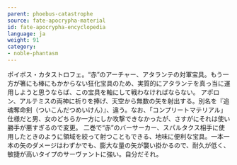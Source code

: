```yaml
---
parent: phoebus-catastrophe
source: fate-apocrypha-material
id: fate-apocrypha-encyclopedia
language: ja
weight: 91
category:
- noble-phantasm
---
```


ポイボス・カタストロフェ。“赤”のアーチャー、アタランテの対軍宝具。もう一方が箸にも棒にもかからない狂化宝具のため、実質的にアタランテを真っ当に運用しようと思うならば、この宝具を軸にして戦わなければならない。
アポロン、アルテミスの両神に祈りを捧げ、天空から無数の矢を射出する。別名を『追魂奪命剣（ついこんだつめいけん）』、違う。なお、「コンプリートマテリアル」仕様だと男、女のどちらか一方にしか攻撃できなかったが、さすがにそれは使い勝手が悪すぎるので変更。
二巻で“赤”のバーサーカー、スパルタクス相手に使用したときのように領域を絞って射つこともできる、地味に便利な宝具。一本一本の矢のダメージはわずかでも、膨大な量の矢が襲い掛かるので、耐久が低く、敏捷が高いタイプのサーヴァントに強い。自分だそれ。

